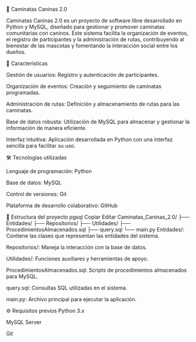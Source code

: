 🐾 Caminatas Caninas 2.0

Caminatas Caninas 2.0 es un proyecto de software libre desarrollado en Python y MySQL, diseñado para gestionar y promover caminatas comunitarias con caninos. Este sistema facilita la organización de eventos, el registro de participantes y la administración de rutas, contribuyendo al bienestar de las mascotas y fomentando la interacción social entre los dueños.

🚀 Características

Gestión de usuarios: Registro y autenticación de participantes.

Organización de eventos: Creación y seguimiento de caminatas programadas.

Administración de rutas: Definición y almacenamiento de rutas para las caminatas.

Base de datos robusta: Utilización de MySQL para almacenar y gestionar la información de manera eficiente.

Interfaz intuitiva: Aplicación desarrollada en Python con una interfaz sencilla para facilitar su uso.

🛠️ Tecnologías utilizadas

Lenguaje de programación: Python

Base de datos: MySQL

Control de versiones: Git

Plataforma de desarrollo colaborativo: GitHub

📂 Estructura del proyecto
pgsql
Copiar
Editar
Caminatas_Caninas_2.0/
├── Entidades/
├── Repositorios/
├── Utilidades/
├── ProcedimientosAlmacenados.sql
├── query.sql
└── main.py
Entidades/: Contiene las clases que representan las entidades del sistema.

Repositorios/: Maneja la interacción con la base de datos.

Utilidades/: Funciones auxiliares y herramientas de apoyo.

ProcedimientosAlmacenados.sql: Scripts de procedimientos almacenados para MySQL.

query.sql: Consultas SQL utilizadas en el sistema.

main.py: Archivo principal para ejecutar la aplicación.

⚙️ Requisitos previos
Python 3.x

MySQL Server

Git
